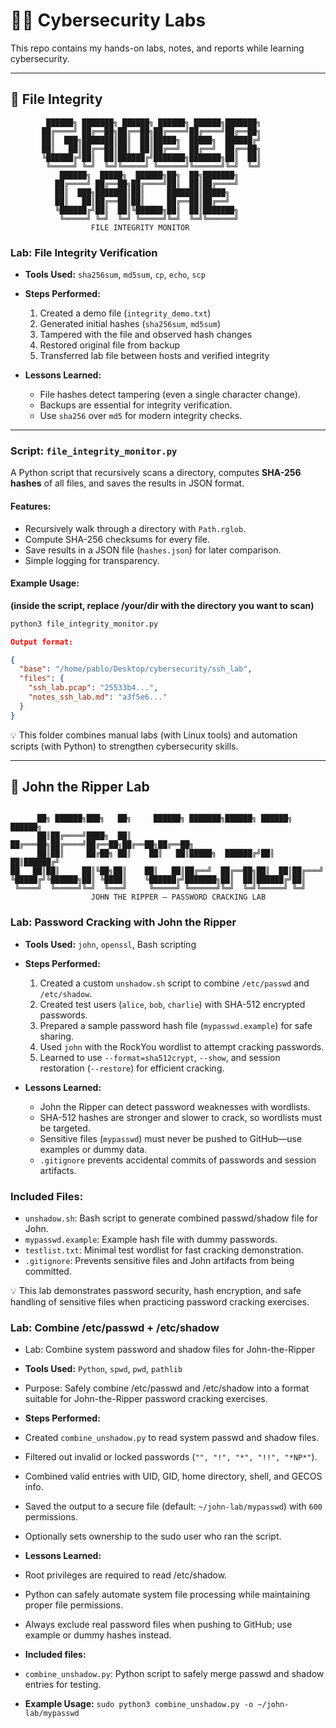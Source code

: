 # 🕵️‍♂️ Cybersecurity Labs

This repo contains my hands-on labs, notes, and reports while learning cybersecurity.

---

## 📂 File Integrity

```text
        ██████╗ ███████╗ ██████╗ ██████╗ ██████╗███████╗
       ██╔════╝ ██╔══██╗██╔══██╗██╔════╝██╔════╝██╔══██╗
       ██║  ███╗███████║██║  ██║█████╗  █████╗  ██████╔╝
       ██║   ██║██╔══██║██║  ██║██╔══╝  ██╔══╝  ██╔══██╗
       ╚██████╔╝██║  ██║██████╔╝███████╗███████╗██║  ██║
        ╚═════╝ ╚═╝  ╚═╝╚═════╝ ╚══════╝╚══════╝╚═╝  ╚═╝
           ██████╗  █████╗  ██████╗██╗  ██╗███████╗      
          ██╔════╝ ██╔══██╗██╔════╝██║  ██║██╔════╝      
          ██║  ███╗███████║██║     ███████║█████╗        
          ██║   ██║██╔══██║██║     ██╔══██║██╔══╝        
          ╚██████╔╝██║  ██║╚██████╗██║  ██║███████╗      
           ╚═════╝ ╚═╝  ╚═╝ ╚═════╝╚═╝  ╚═╝╚══════╝      
                  FILE INTEGRITY MONITOR
```

### Lab: File Integrity Verification
- **Tools Used:** `sha256sum`, `md5sum`, `cp`, `echo`, `scp`
- **Steps Performed:**
  1. Created a demo file (`integrity_demo.txt`)
  2. Generated initial hashes (`sha256sum`, `md5sum`)
  3. Tampered with the file and observed hash changes
  4. Restored original file from backup
  5. Transferred lab file between hosts and verified integrity

- **Lessons Learned:**
  - File hashes detect tampering (even a single character change).
  - Backups are essential for integrity verification.
  - Use `sha256` over `md5` for modern integrity checks.

---

### Script: `file_integrity_monitor.py`
A Python script that recursively scans a directory, computes **SHA-256 hashes** of all files, and saves the results in JSON format.  

#### Features:
- Recursively walk through a directory with `Path.rglob`.
- Compute SHA-256 checksums for every file.
- Save results in a JSON file (`hashes.json`) for later comparison.
- Simple logging for transparency.

#### Example Usage:
**(inside the script, replace /your/dir with the directory you want to scan)**
```bash
python3 file_integrity_monitor.py
```

```json
Output format:

{
  "base": "/home/pablo/Desktop/cybersecurity/ssh_lab",
  "files": {
    "ssh_lab.pcap": "25533b4...",
    "notes_ssh_lab.md": "a3f5e6..."
  }
}
```

💡 This folder combines manual labs (with Linux tools) and automation scripts (with Python) to strengthen cybersecurity skills.

---

## 🔪 John the Ripper Lab

```text

      ██╗ ██████╗███╗   ██╗     ██████╗ ███████╗██████╗ ██████╗ ██████╗ 
      ██║██╔════╝████╗  ██║    ██╔═══██╗██╔════╝██╔══██╗██╔══██╗██╔══██╗
      ██║██║     ██╔██╗ ██║    ██║   ██║█████╗  ██████╔╝██║  ██║██████╔╝
██   ██║██║     ██║╚██╗██║    ██║   ██║██╔══╝  ██╔══██╗██║  ██║██╔═══╝ 
╚█████╔╝╚██████╗██║ ╚████║    ╚██████╔╝███████╗██║  ██║██████╔╝██║     
 ╚════╝  ╚═════╝╚═╝  ╚═══╝     ╚═════╝ ╚══════╝╚═╝  ╚═╝╚═════╝ ╚═╝     
                  JOHN THE RIPPER – PASSWORD CRACKING LAB
```

### Lab: Password Cracking with John the Ripper
- **Tools Used:** `john`, `openssl`, Bash scripting
- **Steps Performed:**
  1. Created a custom `unshadow.sh` script to combine `/etc/passwd` and `/etc/shadow`.
  2. Created test users (`alice`, `bob`, `charlie`) with SHA-512 encrypted passwords.
  3. Prepared a sample password hash file (`mypasswd.example`) for safe sharing.
  4. Used `john` with the RockYou wordlist to attempt cracking passwords.
  5. Learned to use `--format=sha512crypt`, `--show`, and session restoration (`--restore`) for efficient cracking.

- **Lessons Learned:**
  - John the Ripper can detect password weaknesses with wordlists.
  - SHA-512 hashes are stronger and slower to crack, so wordlists must be targeted.
  - Sensitive files (`mypasswd`) must never be pushed to GitHub—use examples or dummy data.
  - `.gitignore` prevents accidental commits of passwords and session artifacts.

### Included Files:
- `unshadow.sh`: Bash script to generate combined passwd/shadow file for John.
- `mypasswd.example`: Example hash file with dummy passwords.
- `testlist.txt`: Minimal test wordlist for fast cracking demonstration.
- `.gitignore`: Prevents sensitive files and John artifacts from being committed.

💡 This lab demonstrates password security, hash encryption, and safe handling of sensitive files when practicing password cracking exercises.


### Lab: Combine /etc/passwd + /etc/shadow
- Lab: Combine system password and shadow files for John-the-Ripper
- **Tools Used:** `Python`, `spwd`, `pwd`, `pathlib`
- Purpose: Safely combine /etc/passwd and /etc/shadow into a format suitable for John-the-Ripper password cracking exercises.
- **Steps Performed:**
- Created `combine_unshadow.py` to read system passwd and shadow files.
- Filtered out invalid or locked passwords (`"", "!", "*", "!!", "*NP*"`).
- Combined valid entries with UID, GID, home directory, shell, and GECOS info.
- Saved the output to a secure file (default: `~/john-lab/mypasswd`) with `600` permissions.
- Optionally sets ownership to the sudo user who ran the script.

- **Lessons Learned:**
- Root privileges are required to read /etc/shadow.
- Python can safely automate system file processing while maintaining proper file permissions.
- Always exclude real password files when pushing to GitHub; use example or dummy hashes instead.

- **Included files:**
- `combine_unshadow.py`: Python script to safely merge passwd and shadow entries for testing.

- **Example Usage:**
`sudo python3 combine_unshadow.py -o ~/john-lab/mypasswd`
